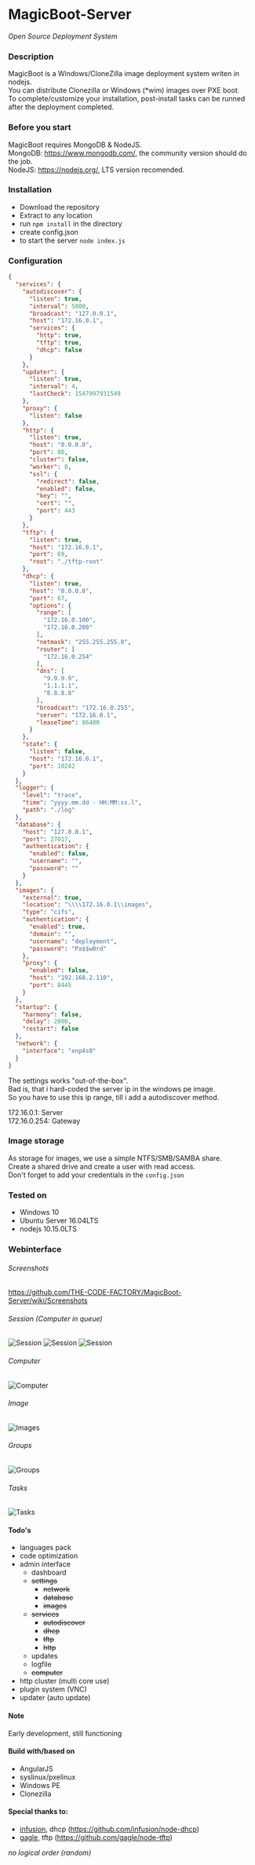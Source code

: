 # MagicBoot-Server
*Open Source Deployment System*

### Description
MagicBoot is a Windows/CloneZilla image deployment system writen in nodejs.\
You can distribute Clonezilla or Windows (*wim) images over PXE boot.\
To complete/customize your installation, post-install tasks can be runned after the deployment completed.


### Before you start
MagicBoot requires MongoDB & NodeJS.\
MongoDB: https://www.mongodb.com/, the community version should do the job.\
NodeJS: https://nodejs.org/, LTS version recomended.


### Installation
- Download the repository
- Extract to any location
- run `npm install` in the directory
- create config.json
- to start the server `node index.js`

### Configuration
```json
{
  "services": {
    "autodiscover": {
      "listen": true,
      "interval": 5000,
      "broadcast": "127.0.0.1",
      "host": "172.16.0.1",
      "services": {
        "http": true,
        "tftp": true,
        "dhcp": false
      }
    },
    "updater": {
      "listen": true,
      "interval": 4,
      "lastCheck": 1547997931549
    },
    "proxy": {
      "listen": false
    },
    "http": {
      "listen": true,
      "host": "0.0.0.0",
      "port": 80,
      "cluster": false,
      "worker": 8,
      "ssl": {
        "redirect": false,
        "enabled": false,
        "key": "",
        "cert": "",
        "port": 443
      }
    },
    "tftp": {
      "listen": true,
      "host": "172.16.0.1",
      "port": 69,
      "root": "./tftp-root"
    },
    "dhcp": {
      "listen": true,
      "host": "0.0.0.0",
      "port": 67,
      "options": {
        "range": [
          "172.16.0.100",
          "172.16.0.200"
        ],
        "netmask": "255.255.255.0",
        "router": [
          "172.16.0.254"
        ],
        "dns": [
          "9.9.9.9",
          "1.1.1.1",
          "8.8.8.8"
        ],
        "broadcast": "172.16.0.255",
        "server": "172.16.0.1",
        "leaseTime": 86400
      }
    },
    "state": {
      "listen": false,
      "host": "172.16.0.1",
      "port": 10242
    }
  },
  "logger": {
    "level": "trace",
    "time": "yyyy.mm.dd - HH:MM:ss.l",
    "path": "./log"
  },
  "database": {
    "host": "127.0.0.1",
    "port": 27017,
    "authentication": {
      "enabled": false,
      "username": "",
      "password": ""
    }
  },
  "images": {
    "external": true,
    "location": "\\\\172.16.0.1\\images",
    "type": "cifs",
    "authentication": {
      "enabled": true,
      "domain": "",
      "username": "deployment",
      "password": "Pa$$w0rd"
    },
    "proxy": {
      "enabled": false,
      "host": "192.168.2.110",
      "port": 8445
    }
  },
  "startup": {
    "harmony": false,
    "delay": 2000,
    "restart": false
  },
  "network": {
    "interface": "enp4s0"
  }
}
```
The settings works "out-of-the-box".\
Bad is, that i hard-coded the server ip in the windows pe image.\
So you have to use this ip range, till i add a autodiscover method.

172.16.0.1:     Server\
172.16.0.254:   Gateway


### Image storage
As storage for images, we use a simple NTFS/SMB/SAMBA share.\
Create a shared drive and create a user with read access.\
Don't forget to add your credentials in the `config.json`


### Tested on
- Windows 10 
- Ubuntu Server 16.04LTS
- nodejs 10.15.0LTS


### Webinterface

###### Screenshots
https://github.com/THE-CODE-FACTORY/MagicBoot-Server/wiki/Screenshots

###### Session (Computer in queue)
![Session](https://raw.githubusercontent.com/the-code-factory/magicboot-server/master/public/assets/img/session.png "Session")
![Session](https://raw.githubusercontent.com/the-code-factory/magicboot-server/master/public/assets/img/session-1.png "Session")
![Session](https://raw.githubusercontent.com/the-code-factory/magicboot-server/master/public/assets/img/session-2.png "Session")

###### Computer
![Computer](https://raw.githubusercontent.com/the-code-factory/magicboot-server/master/public/assets/img/computer.png "Computer")

###### Image
![Images](https://raw.githubusercontent.com/the-code-factory/magicboot-server/master/public/assets/img/images.png "Images")

###### Groups
![Groups](https://raw.githubusercontent.com/the-code-factory/magicboot-server/master/public/assets/img/groups.png "groups")

###### Tasks
![Tasks](https://raw.githubusercontent.com/the-code-factory/magicboot-server/master/public/assets/img/tasks.png "Tasks")


#### Todo's
- languages pack
- code optimization
- admin interface
  - dashboard
  - ~~settings~~
    - ~~network~~
    - ~~database~~
    - ~~images~~
  - ~~services~~
    - ~~autodiscover~~
    - ~~dhcp~~
    - ~~tftp~~
    - ~~http~~
  - updates
  - logfile
  - ~~computer~~
- http cluster (multi core use)
- plugin system (VNC)
- updater (auto update)


#### Note
Early development, still functioning


#### Build with/based on
- AngularJS
- syslinux/pxelinux
- Windows PE
- Clonezilla


#### Special thanks to:
- [infusion](https://github.com/infusion), dhcp (https://github.com/infusion/node-dhcp)
- [gagle](https://github.com/gagle), tftp (https://github.com/gagle/node-tftp)

*no logical order (random)*
